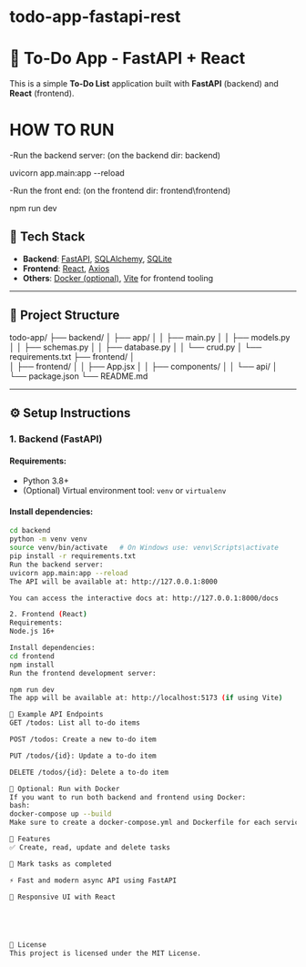 # todo-app-fastapi-rest

# 📝 To-Do App - FastAPI + React

This is a simple **To-Do List** application built with **FastAPI** (backend) and **React** (frontend).

# HOW TO RUN
-Run the backend server: (on the backend dir: backend)

uvicorn app.main:app --reload

-Run the front end: (on the frontend dir: frontend\frontend)

npm run dev

## 🚀 Tech Stack

- **Backend**: [FastAPI](https://fastapi.tiangolo.com/), [SQLAlchemy](https://www.sqlalchemy.org/), [SQLite](https://www.sqlite.org/index.html)
- **Frontend**: [React](https://reactjs.org/), [Axios](https://axios-http.com/)
- **Others**: [Docker (optional)](https://www.docker.com/), [Vite](https://vitejs.dev/) for frontend tooling

---

## 📁 Project Structure

todo-app/
├── backend/
│ ├── app/
│ │ ├── main.py
│ │ ├── models.py
│ │ ├── schemas.py
│ │ ├── database.py
│ │ └── crud.py
│ └── requirements.txt
├── frontend/
│  
│ ├── frontend/
│ │ ├── App.jsx
│ │ ├── components/
│ │ └── api/
│ └── package.json
└── README.md


---

## ⚙️ Setup Instructions

### 1. Backend (FastAPI)

#### Requirements:
- Python 3.8+
- (Optional) Virtual environment tool: `venv` or `virtualenv`

#### Install dependencies:

```bash
cd backend
python -m venv venv
source venv/bin/activate   # On Windows use: venv\Scripts\activate
pip install -r requirements.txt
Run the backend server:
uvicorn app.main:app --reload
The API will be available at: http://127.0.0.1:8000

You can access the interactive docs at: http://127.0.0.1:8000/docs

2. Frontend (React)
Requirements:
Node.js 16+

Install dependencies:
cd frontend
npm install
Run the frontend development server:

npm run dev
The app will be available at: http://localhost:5173 (if using Vite)

🧪 Example API Endpoints
GET /todos: List all to-do items

POST /todos: Create a new to-do item

PUT /todos/{id}: Update a to-do item

DELETE /todos/{id}: Delete a to-do item

🐳 Optional: Run with Docker
If you want to run both backend and frontend using Docker:
bash:
docker-compose up --build
Make sure to create a docker-compose.yml and Dockerfile for each service.

📌 Features
✅ Create, read, update and delete tasks

📝 Mark tasks as completed

⚡ Fast and modern async API using FastAPI

🎨 Responsive UI with React





📄 License
This project is licensed under the MIT License.


